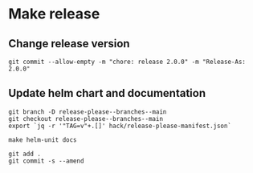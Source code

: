 # Make release

## Change release version

```shell
git commit --allow-empty -m "chore: release 2.0.0" -m "Release-As: 2.0.0"
```

## Update helm chart and documentation

```shell
git branch -D release-please--branches--main
git checkout release-please--branches--main
export `jq -r '"TAG=v"+.[]' hack/release-please-manifest.json`

make helm-unit docs

git add .
git commit -s --amend
```
